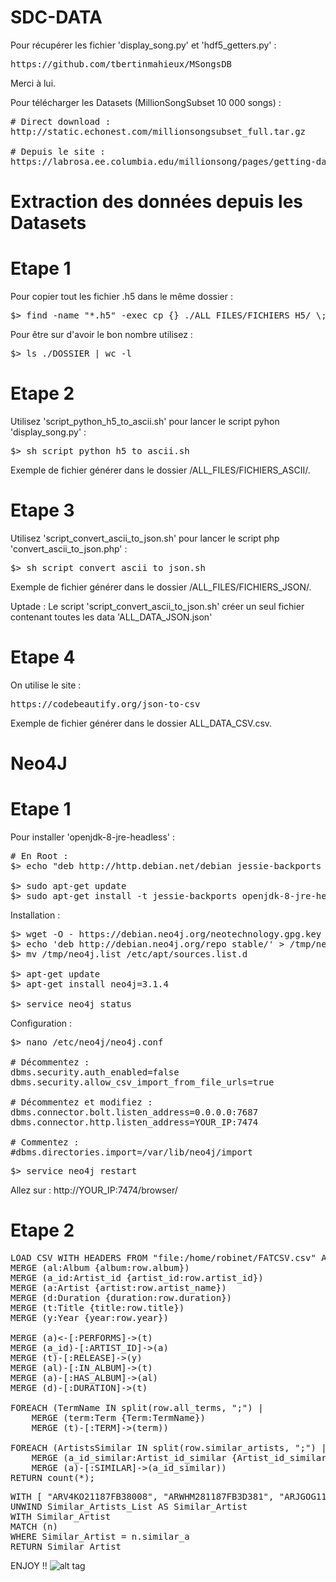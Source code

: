 # SDC-DATA

Pour récupérer les fichier 'display_song.py' et 'hdf5_getters.py' :
<pre>https://github.com/tbertinmahieux/MSongsDB</pre>
Merci à lui.

Pour télécharger les Datasets (MillionSongSubset 10 000 songs) :
<pre># Direct download :
http://static.echonest.com/millionsongsubset_full.tar.gz

# Depuis le site :
https://labrosa.ee.columbia.edu/millionsong/pages/getting-dataset#subset</pre>

# Extraction des données depuis les Datasets
# Etape 1
Pour copier tout les fichier .h5 dans le même dossier :
<pre>$> find -name "*.h5" -exec cp {} ./ALL_FILES/FICHIERS_H5/ \;</pre>
Pour être sur d'avoir le bon nombre utilisez :
<pre>$> ls ./DOSSIER | wc -l</pre>

# Etape 2
Utilisez 'script_python_h5_to_ascii.sh' pour lancer le script pyhon 'display_song.py' :
<pre>$> sh script_python_h5_to_ascii.sh</pre>
Exemple de fichier générer dans le dossier /ALL_FILES/FICHIERS_ASCII/.

# Etape 3
Utilisez 'script_convert_ascii_to_json.sh' pour lancer le script php 'convert_ascii_to_json.php' :
<pre>$> sh script_convert_ascii_to_json.sh</pre>
Exemple de fichier générer dans le dossier /ALL_FILES/FICHIERS_JSON/.

Uptade : Le script 'script_convert_ascii_to_json.sh' créer un seul fichier contenant toutes les data 'ALL_DATA_JSON.json'

# Etape 4

On utilise le site :
<pre>https://codebeautify.org/json-to-csv</pre>
Exemple de fichier générer dans le dossier ALL_DATA_CSV.csv.

# Neo4J
# Etape 1

Pour installer 'openjdk-8-jre-headless' :
<pre># En Root :
$> echo "deb http://http.debian.net/debian jessie-backports main" > /etc/apt/sources.list.d/jessie-backports.list

$> sudo apt-get update
$> sudo apt-get install -t jessie-backports openjdk-8-jre-headless</pre>

Installation :
<pre>$> wget -O - https://debian.neo4j.org/neotechnology.gpg.key | sudo apt-key add -
$> echo 'deb http://debian.neo4j.org/repo stable/' > /tmp/neo4j.list
$> mv /tmp/neo4j.list /etc/apt/sources.list.d

$> apt-get update
$> apt-get install neo4j=3.1.4

$> service neo4j status</pre>

Configuration :
<pre>$> nano /etc/neo4j/neo4j.conf 

# Décommentez :
dbms.security.auth_enabled=false
dbms.security.allow_csv_import_from_file_urls=true

# Décommentez et modifiez :
dbms.connector.bolt.listen_address=0.0.0.0:7687
dbms.connector.http.listen_address=YOUR_IP:7474

# Commentez :
#dbms.directories.import=/var/lib/neo4j/import</pre>

<pre>$> service neo4j restart</pre>

Allez sur : http://YOUR_IP:7474/browser/

# Etape 2

<pre>LOAD CSV WITH HEADERS FROM "file:/home/robinet/FATCSV.csv" AS row WITH row
MERGE (al:Album {album:row.album})
MERGE (a_id:Artist_id {artist_id:row.artist_id})
MERGE (a:Artist {artist:row.artist_name})
MERGE (d:Duration {duration:row.duration})
MERGE (t:Title {title:row.title})
MERGE (y:Year {year:row.year})

MERGE (a)<-[:PERFORMS]->(t)
MERGE (a_id)-[:ARTIST_ID]->(a)
MERGE (t)-[:RELEASE]->(y)
MERGE (al)-[:IN_ALBUM]->(t)
MERGE (a)-[:HAS_ALBUM]->(al)
MERGE (d)-[:DURATION]->(t)

FOREACH (TermName IN split(row.all_terms, ";") |
	MERGE (term:Term {Term:TermName})
	MERGE (t)-[:TERM]->(term))

FOREACH (ArtistsSimilar IN split(row.similar_artists, ";") |
	MERGE (a_id_similar:Artist_id_similar {Artist_id_similar:ArtistsSimilar})
	MERGE (a)-[:SIMILAR]->(a_id_similar))
RETURN count(*);</pre>

<pre>WITH [ "ARV4KO21187FB38008", "ARWHM281187FB3D381", "ARJGOG11187B98D89F", "AR9ODB41187FB459B2", "ARXM6VQ1187FB5B1E0", "ARNWZ1N1187B9B71BA", "ARDWYZZ11F4C8413FA", "ARTP3H51187B98FB75", "ARWCDXN12454A4D1E8", "ARJ54S61187B9ACD39", "AR5PF241187B989C1D", "ARR7MLL1187B99B636", "ARLMHFV1187B9A3833", "ARPRERY1187B99E2DC", "AR34BCQ1187B9A68E4", "ARFWBUC11F4C8413DA", "ARPWGMN1187FB560E3", "ARVCIVW12454A4D1E7", "ARG89HY1187FB3CA15", "AR9IGU51187FB40D6B", "ARNNOYR11F4C845127", "ARZMFNT11F4C8413DD", "ARPR9W71187FB3723A", "AR5VBGP1187B98EB43", "ARFHDOI1187FB57230", "ARBSQPF11F4C8413E0", "AROYGID11F4C8413DB", "ARDXUGZ11F4C84452F", "ARMW4I01187B98AEF8", "AR7AYQG1187B994B3F", "ARHVZEM11F4C841FF9", "ARP9H0U1187FB3FEA7", "ARVSIGU11F4C8413E6", "AROWKNS1187FB59ED5", "ARUSTLW11F4C8413DE", "ARSKPDX11F4C83D2A9", "ARB4D891187B9954F7", "ARRIWD31187B9A9B4A", "ARNAAQH11F4C8413E1", "ARVRVYO11F4C8413DF", "ARNIZ5P1187B989AF5", "AR6YR7H1187FB40D23", "ARVAOCN12454A4CD5D", "ARQN3MO1187B98A811", "AR6M50Z1187B9A3503", "ARYEBOD11F4C83CD89", "ARQTORN11F50C4CED2", "ARUGOBE1269FCD74CE", "ARD3STO1187FB3E36A", "ARXU8YQ1187B999861", "AR0D3LM1187B9B9592", "ARCTCBU11F4C8413DC", "ARAVZPG1187B98F815", "AR79GH61187B993492", "ARBCGAP12086C13383", "ARLQK3P1187FB42113", "ARGNP1T1187FB5024D", "ARDIP5S1187FB57056", "ARWG53T1187FB44281", "ARV7RUN1187B9AF59C", "ARHAEF41187FB38ECB", "AR6UET41187B98C8BE", "ARYYFT91187FB50113", "ARD1KGL1187B98C838", "ARKBKTR1187FB39255", "ARRPOUR1187FB4D0BA", "AR6VXP71187FB5B898", "ARRWZGD11F50C4EDAE", "ARVCPYN11F4C83B19D", "AROKSCN1269FCD6CF1", "AR7YOK41187B9A3E0C", "ARSVLBA11F50C5126C", "ARGVYYD11C8A416342", "ARSK1IB1187B996850", "ARD39VZ1187B9B9A57", "ARIPNAN1187FB3E577", "ARK276D1187FB3D8FC", "AROWLBR11F4C84790E", "ARRX19M1187FB5756D", "ARLERFY11F50C4ABF2", "ARJ5PHW119B8668EB3", "ARQIMRI11F4C845124", "AR6S4EF1187B99A528", "ARYSPOI11F4C847915", "ARVFENS11F50C4ABE5", "ARTH9041187FB43E1F", "ARRZSQJ1269FB30A5F", "ARWFREB1187B98B09D", "ARZ3EIB1187B989D35", "ARNHXXE11F4C84129E", "ARACWVH1187FB55452", "AR3QS2R1187B9953C7", "ARTXGGI1187B9B3D58", "AR92C2I1187FB4161C", "ARNNCRQ11F50C4ABE7", "ARQPFMZ1187B9B1504", "ARPZEFW11F50C47E67", "ARSIEKZ122ECCBC0B1", "AR0WMTB1187B9A8E0F", "ARHRRWZ11F4C846224" ] AS Similar_Artists_List
UNWIND Similar_Artists_List AS Similar_Artist
WITH Similar_Artist
MATCH (n)
WHERE Similar_Artist = n.similar_a
RETURN Similar_Artist</pre>


ENJOY !!
![alt tag](https://i.imgur.com/eDyoxtj.jpg "Screen")
